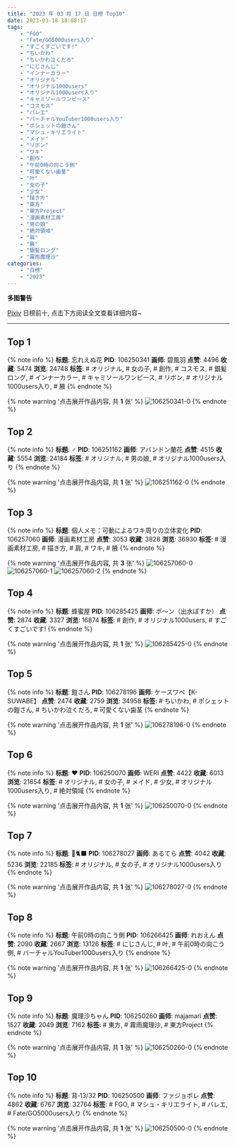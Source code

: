 ```yaml
---
title: "2023 年 03 月 17 日 日榜 Top10"
date: 2023-03-18 18:08:17
tags:
    - "FGO"
    - "Fate/GO5000users入り"
    - "すごくすごいです!"
    - "ちいかわ"
    - "ちいかわ泣くだろ"
    - "にじさんじ"
    - "インナーカラー"
    - "オリジナル"
    - "オリジナル1000users"
    - "オリジナル1000users入り"
    - "キャミソールワンピース"
    - "コスモス"
    - "バレエ"
    - "バーチャルYouTuber1000users入り"
    - "ポシェットの鎧さん"
    - "マシュ・キリエライト"
    - "メイド"
    - "リボン"
    - "ワキ"
    - "創作"
    - "午前0時の向こう側"
    - "可愛くない歯茎"
    - "叶"
    - "女の子"
    - "少女"
    - "描き方"
    - "東方"
    - "東方Project"
    - "漫画素材工房"
    - "男の娘"
    - "絶対領域"
    - "肩"
    - "腋"
    - "銀髪ロング"
    - "霧雨魔理沙"
categories:
    - "日榜"
    - "2023"
---
```


<i class="fa fa-triangle-exclamation"></i>**多图警告**<i class="fa fa-triangle-exclamation"></i>

[Pixiv](https://www.pixiv.net/) 日榜前十, 点击下方阅读全文查看详细内容~

<!-- more -->

---

## Top 1

{% note info %}
**标题**: 忘れえぬ花
**PID**: 106250341 **画师**: 碧風羽
**点赞**: 4496 **收藏**: 5474 **浏览**: 24748
**标签**: # オリジナル, # 女の子, # 創作, # コスモス, # 銀髪ロング, # インナーカラー, # キャミソールワンピース, # リボン, # オリジナル1000users入り, # 腋
{% endnote %}

{% note warning '点击展开作品内容, 共 **1** 张' %}
![106250341-0](https://i.pixiv.re/img-original/img/2023/03/16/00/02/20/106250341_p0.jpg)
{% endnote %}

## Top 2

{% note info %}
**标题**: ♂
**PID**: 106251162 **画师**: アバンドン蘭花
**点赞**: 4515 **收藏**: 5554 **浏览**: 24184
**标签**: # オリジナル, # 男の娘, # オリジナル1000users入り
{% endnote %}

{% note warning '点击展开作品内容, 共 **1** 张' %}
![106251162-0](https://i.pixiv.re/img-original/img/2023/03/16/00/23/44/106251162_p0.jpg)
{% endnote %}

## Top 3

{% note info %}
**标题**: 個人メモ：可動によるワキ周りの立体変化
**PID**: 106257060 **画师**: 漫画素材工房
**点赞**: 3053 **收藏**: 3828 **浏览**: 36930
**标签**: # 漫画素材工房, # 描き方, # 肩, # ワキ, # 腋
{% endnote %}

{% note warning '点击展开作品内容, 共 **3** 张' %}
![106257060-0](https://i.pixiv.re/img-original/img/2023/03/16/07/00/10/106257060_p0.jpg)
![106257060-1](https://i.pixiv.re/img-original/img/2023/03/16/07/00/10/106257060_p1.jpg)
![106257060-2](https://i.pixiv.re/img-original/img/2023/03/16/07/00/10/106257060_p2.jpg)
{% endnote %}

## Top 4

{% note info %}
**标题**: 蜂蜜屋
**PID**: 106285425 **画师**: ポ～ン（出水ぽすか）
**点赞**: 2874 **收藏**: 3327 **浏览**: 16874
**标签**: # 創作, # オリジナル1000users, # すごくすごいです!
{% endnote %}

{% note warning '点击展开作品内容, 共 **1** 张' %}
![106285425-0](https://i.pixiv.re/img-original/img/2023/03/17/07/30/01/106285425_p0.jpg)
{% endnote %}

## Top 5

{% note info %}
**标题**: 鎧さん
**PID**: 106278196 **画师**: ケースワベ【K-SUWABE】
**点赞**: 2474 **收藏**: 2759 **浏览**: 34958
**标签**: # ちいかわ, # ポシェットの鎧さん, # ちいかわ泣くだろ, # 可愛くない歯茎
{% endnote %}

{% note warning '点击展开作品内容, 共 **1** 张' %}
![106278196-0](https://i.pixiv.re/img-original/img/2023/03/17/00/01/19/106278196_p0.jpg)
{% endnote %}

## Top 6

{% note info %}
**标题**: ❤︎
**PID**: 106250070 **画师**: WERI
**点赞**: 4422 **收藏**: 6013 **浏览**: 21654
**标签**: # オリジナル, # 女の子, # メイド, # 少女, # オリジナル1000users入り, # 絶対領域
{% endnote %}

{% note warning '点击展开作品内容, 共 **1** 张' %}
![106250070-0](https://i.pixiv.re/img-original/img/2023/03/16/00/00/04/106250070_p0.png)
{% endnote %}

## Top 7

{% note info %}
**标题**: 💖🐈‍⬛
**PID**: 106278027 **画师**: あるてら
**点赞**: 4042 **收藏**: 5236 **浏览**: 22185
**标签**: # オリジナル, # 女の子, # オリジナル1000users入り
{% endnote %}

{% note warning '点击展开作品内容, 共 **1** 张' %}
![106278027-0](https://i.pixiv.re/img-original/img/2023/03/17/00/00/09/106278027_p0.png)
{% endnote %}

## Top 8

{% note info %}
**标题**: 午前0時の向こう側
**PID**: 106266425 **画师**: れおえん
**点赞**: 2090 **收藏**: 2667 **浏览**: 13126
**标签**: # にじさんじ, # 叶, # 午前0時の向こう側, # バーチャルYouTuber1000users入り
{% endnote %}

{% note warning '点击展开作品内容, 共 **1** 张' %}
![106266425-0](https://i.pixiv.re/img-original/img/2023/03/16/17/32/27/106266425_p0.jpg)
{% endnote %}

## Top 9

{% note info %}
**标题**: 魔理沙ちゃん
**PID**: 106250260 **画师**: majamari
**点赞**: 1527 **收藏**: 2049 **浏览**: 7162
**标签**: # 東方, # 霧雨魔理沙, # 東方Project
{% endnote %}

{% note warning '点击展开作品内容, 共 **1** 张' %}
![106250260-0](https://i.pixiv.re/img-original/img/2023/03/16/00/01/27/106250260_p0.jpg)
{% endnote %}

## Top 10

{% note info %}
**标题**: 背‐13/32
**PID**: 106250500 **画师**: ファジョボレ
**点赞**: 4862 **收藏**: 6767 **浏览**: 32764
**标签**: # FGO, # マシュ・キリエライト, # バレエ, # Fate/GO5000users入り
{% endnote %}

{% note warning '点击展开作品内容, 共 **1** 张' %}
![106250500-0](https://i.pixiv.re/img-original/img/2023/03/16/00/05/17/106250500_p0.jpg)
{% endnote %}
